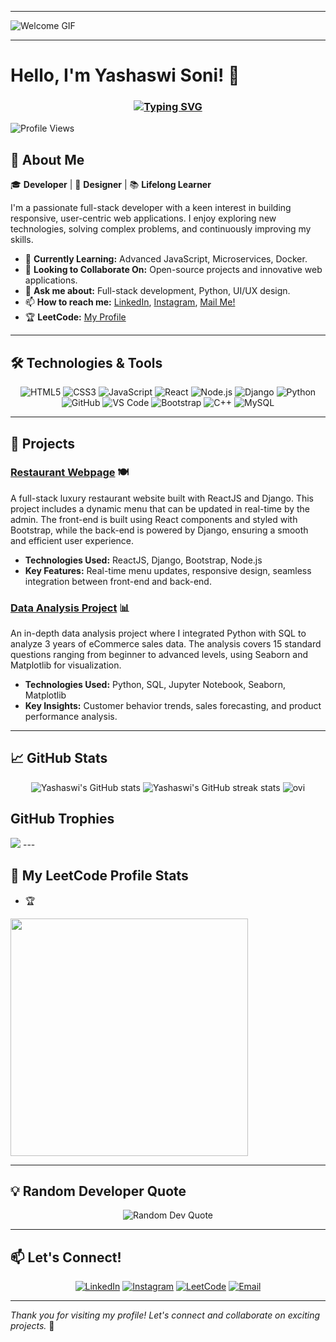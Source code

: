 


---

![Welcome GIF](https://user-images.githubusercontent.com/74038190/213910845-af37a709-8995-40d6-be59-724526e3c3d7.gif)

---
# Hello, I'm Yashaswi Soni! 👋
<h3 align="center"><a href=""><img src="https://readme-typing-svg.demolab.com?font=Fira+Code&size=25&pause=1000&color=19FFD6&center=true&vCenter=true&width=700&lines=A+passionate+Software+developer+from+India" alt="Typing SVG" /></a></h3>


![Profile Views](https://komarev.com/ghpvc/?username=YashaswiSoni&color=brightgreen)

## 🌟 About Me
🎓 **Developer** | 🎨 **Designer** | 📚 **Lifelong Learner**

I'm a passionate full-stack developer with a keen interest in building responsive, user-centric web applications. I enjoy exploring new technologies, solving complex problems, and continuously improving my skills.

- 🌱 **Currently Learning:** Advanced JavaScript, Microservices, Docker.
- 👯 **Looking to Collaborate On:** Open-source projects and innovative web applications.
- 💬 **Ask me about:** Full-stack development, Python, UI/UX design.
- 📫 **How to reach me:** [LinkedIn](https://www.linkedin.com/in/yashaswi-soni-75ab311b3/), [Instagram](https://www.instagram.com/yashaswis_/), [Mail Me!](mailto:thefinalstage2409@gmail.com)
- 🏆 **LeetCode:** [My Profile](https://leetcode.com/u/Yash_Infinity/)

---

## 🛠️ Technologies & Tools
<p align="center">
  <img src="https://img.shields.io/badge/HTML5-E34F26?style=for-the-badge&logo=html5&logoColor=white" alt="HTML5"/>
  <img src="https://img.shields.io/badge/CSS3-1572B6?style=for-the-badge&logo=css3&logoColor=white" alt="CSS3"/>
  <img src="https://img.shields.io/badge/JavaScript-F7DF1E?style=for-the-badge&logo=javascript&logoColor=black" alt="JavaScript"/>
  <img src="https://img.shields.io/badge/React-20232A?style=for-the-badge&logo=react&logoColor=61DAFB" alt="React"/>
  <img src="https://img.shields.io/badge/Node.js-339933?style=for-the-badge&logo=nodedotjs&logoColor=white" alt="Node.js"/>
  <img src="https://img.shields.io/badge/Django-092E20?style=for-the-badge&logo=django&logoColor=white" alt="Django"/>
  <img src="https://img.shields.io/badge/Python-3776AB?style=for-the-badge&logo=python&logoColor=white" alt="Python"/>
  <img src="https://img.shields.io/badge/GitHub-181717?style=for-the-badge&logo=github&logoColor=white" alt="GitHub"/>
  <img src="https://img.shields.io/badge/VS%20Code-007ACC?style=for-the-badge&logo=visual-studio-code&logoColor=white" alt="VS Code"/>
  <img src="https://img.shields.io/badge/Bootstrap-563D7C?style=for-the-badge&logo=bootstrap&logoColor=white" alt="Bootstrap"/>
  <img src="https://img.shields.io/badge/C++-00599C?style=for-the-badge&logo=cplusplus&logoColor=white" alt="C++"/>
  <img src="https://img.shields.io/badge/MySQL-4479A1?style=for-the-badge&logo=mysql&logoColor=white" alt="MySQL"/>

</p>

---

## 🚀 Projects

### [Restaurant Webpage](https://restaurant-website-neon-one.vercel.app/) 🍽️
A full-stack luxury restaurant website built with ReactJS and Django. This project includes a dynamic menu that can be updated in real-time by the admin. The front-end is built using React components and styled with Bootstrap, while the back-end is powered by Django, ensuring a smooth and efficient user experience.

- **Technologies Used:** ReactJS, Django, Bootstrap, Node.js
- **Key Features:** Real-time menu updates, responsive design, seamless integration between front-end and back-end.

### [Data Analysis Project](https://github.com/Yashaswisgit/eCommerce-Data-Analysis) 📊
An in-depth data analysis project where I integrated Python with SQL to analyze 3 years of eCommerce sales data. The analysis covers 15 standard questions ranging from beginner to advanced levels, using Seaborn and Matplotlib for visualization.

- **Technologies Used:** Python, SQL, Jupyter Notebook, Seaborn, Matplotlib
- **Key Insights:** Customer behavior trends, sales forecasting, and product performance analysis.

---

## 📈 GitHub Stats

<p align="center">
  <img src="https://github-readme-stats.vercel.app/api?username=Yashaswisgit&show_icons=true&theme=radical" alt="Yashaswi's GitHub stats" />
  <img src="https://github-readme-streak-stats.herokuapp.com/?user=Yashaswisgit&theme=radical" alt="Yashaswi's GitHub streak stats" />
  <img src="https://github-readme-stats.vercel.app/api/top-langs?username=Yashaswisgit&show_icons=true&locale=en&layout=compact&theme=chartreuse-dark" alt="ovi" />
</p>


## GitHub Trophies
<img src="https://github-profile-trophy.vercel.app/?username=Yashaswisgit&theme=juicyfresh&no-bg=true" />
---

## 🌟 My LeetCode Profile Stats
- 🏆  <a href="https://leetcode.com/u/Yash_Infinity/" target="_blank">
 <img align="center" src='https://leetcard.jacoblin.cool/Yash_Infinity?hide=ranking&border=0&radius=21' width='380"'>
</a>



---



## 💡 Random Developer Quote
<p align="center">
  <img src="https://quotes-github-readme.vercel.app/api?type=horizontal&theme=radical" alt="Random Dev Quote">
</p>

---

## 📫 Let's Connect!
<p align="center">
  <a href="https://www.linkedin.com/in/yashaswi-soni-75ab311b3/"><img src="https://img.shields.io/badge/LinkedIn-0077B5?style=for-the-badge&logo=linkedin&logoColor=white" alt="LinkedIn"></a>
  <a href="https://www.instagram.com/yashaswis_/"><img src="https://img.shields.io/badge/Instagram-E4405F?style=for-the-badge&logo=instagram&logoColor=white" alt="Instagram"></a>
  <a href="https://leetcode.com/u/Yash_Infinity/"><img src="https://img.shields.io/badge/LeetCode-FFA116?style=for-the-badge&logo=leetcode&logoColor=white" alt="LeetCode"></a>
  <a href="mailto:thefinalstage2409@gmail.com"><img src="https://img.shields.io/badge/Email-D14836?style=for-the-badge&logo=gmail&logoColor=white" alt="Email"></a>
</p>

---

*Thank you for visiting my profile! Let's connect and collaborate on exciting projects.* 🚀
